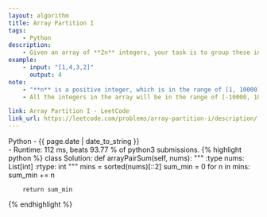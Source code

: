 ```yaml
---
layout: algorithm
title: Array Partition I
tags: 
    - Python
description: 
    - Given an array of **2n** integers, your task is to group these integers into **n** pairs of integer, say (a<sub>1</sub>, b<sub>1</sub>), (a<sub>2</sub>, b<sub>2</sub>), ..., (a<sub>n</sub>, b<sub>n</sub>) which makes sum of min(a<sub>i</sub>, b<sub>i</sub>) for all i from 1 to n as large as possible.
example:
    - input: "[1,4,3,2]"
      output: 4
note:
    - "**n** is a positive integer, which is in the range of [1, 10000]."
    - All the integers in the array will be in the range of [-10000, 10000].

link: Array Partition I - LeetCode
link_url: https://leetcode.com/problems/array-partition-i/description/
---
```


<div>Python<span class="write-date"> - {{ page.date | date_to_string }}</span></div>
- Runtime: 112 ms, beats 93.77 % of python3 submissions.
{% highlight python %}
class Solution:
    def arrayPairSum(self, nums):
        """
        :type nums: List[int]
        :rtype: int
        """
        mins = sorted(nums)[::2]
        sum_min = 0
        for n in mins:
            sum_min += n
        
        return sum_min
{% endhighlight %}